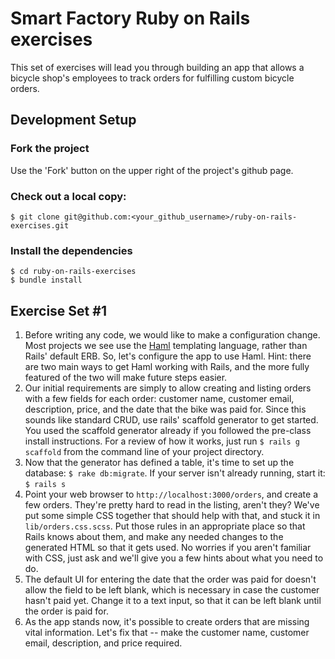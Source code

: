 # Smart Factory Ruby on Rails exercises

This set of exercises will lead you through building an app that allows a bicycle shop's employees to track orders for fulfilling custom bicycle orders.

## Development Setup

### Fork the project

Use the 'Fork' button on the upper right of the project's github page.

### Check out a local copy:

    $ git clone git@github.com:<your_github_username>/ruby-on-rails-exercises.git

### Install the dependencies

    $ cd ruby-on-rails-exercises
    $ bundle install

## Exercise Set #1

1. Before writing any code, we would like to make a configuration change. Most projects we see use the [Haml](http://haml.info/) templating language, rather than Rails' default ERB. So, let's configure the app to use Haml. Hint: there are two main ways to get Haml working with Rails, and the more fully featured of the two will make future steps easier.
1. Our initial requirements are simply to allow creating and listing orders with a few fields for each order: customer name, customer email, description, price, and the date that the bike was paid for. Since this sounds like standard CRUD, use rails' scaffold generator to get started. You used the scaffold generator already if you followed the pre-class install instructions. For a review of how it works, just run `$ rails g scaffold` from the command line of your project directory.
1. Now that the generator has defined a table, it's time to set up the database: `$ rake db:migrate`. If your server isn't already running, start it: `$ rails s`
1. Point your web browser to `http://localhost:3000/orders`, and create a few orders. They're pretty hard to read in the listing, aren't they? We've put some simple CSS together that should help with that, and stuck it in `lib/orders.css.scss`. Put those rules in an appropriate place so that Rails knows about them, and make any needed changes to the generated HTML so that it gets used. No worries if you aren't familiar with CSS, just ask and we'll give you a few hints about what you need to do.
1. The default UI for entering the date that the order was paid for doesn't allow the field to be left blank, which is necessary in case the customer hasn't paid yet. Change it to a text input, so that it can be left blank until the order is paid for.
1. As the app stands now, it's possible to create orders that are missing vital information. Let's fix that -- make the customer name, customer email, description, and price required.

